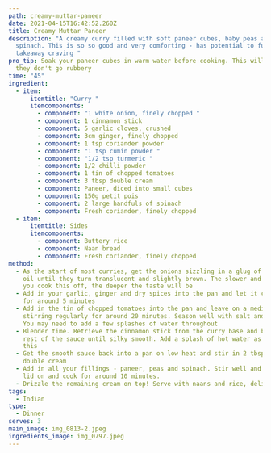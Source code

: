 ```yaml
---
path: creamy-muttar-paneer
date: 2021-04-15T16:42:52.260Z
title: Creamy Muttar Paneer
description: "A creamy curry filled with soft paneer cubes, baby peas and
  spinach. This is so so good and very comforting - has potential to fulfil a
  takeaway craving "
pro_tip: Soak your paneer cubes in warm water before cooking. This will ensure
  they don't go rubbery
time: "45"
ingredient:
  - item:
      itemtitle: "Curry "
      itemcomponents:
        - component: "1 white onion, finely chopped "
        - component: 1 cinnamon stick
        - component: 5 garlic cloves, crushed
        - component: 3cm ginger, finely chopped
        - component: 1 tsp coriander powder
        - component: "1 tsp cumin powder "
        - component: "1/2 tsp turmeric "
        - component: 1/2 chilli powder
        - component: 1 tin of chopped tomatoes
        - component: 3 tbsp double cream
        - component: Paneer, diced into small cubes
        - component: 150g petit pois
        - component: 2 large handfuls of spinach
        - component: Fresh coriander, finely chopped
  - item:
      itemtitle: Sides
      itemcomponents:
        - component: Buttery rice
        - component: Naan bread
        - component: Fresh coriander, finely chopped
method:
  - As the start of most curries, get the onions sizzling in a glug of vegetable
    oil until they turn translucent and slightly brown. The slower and longer
    you cook this off, the deeper the taste will be
  - Add in your garlic, ginger and dry spices into the pan and let it cook off
    for around 5 minutes
  - Add in the tin of chopped tomatoes into the pan and leave on a medium heat
    stirring regularly for around 20 minutes. Season well with salt and pepper.
    You may need to add a few splashes of water throughout
  - Blender time. Retrieve the cinnamon stick from the curry base and blend the
    rest of the sauce until silky smooth. Add a splash of hot water as you do
    this
  - Get the smooth sauce back into a pan on low heat and stir in 2 tbsp of the
    double cream
  - Add in all your fillings - paneer, peas and spinach. Stir well and pop the
    lid on and cook for around 10 minutes.
  - Drizzle the remaining cream on top! Serve with naans and rice, delicious
tags:
  - Indian
type:
  - Dinner
serves: 3
main_image: img_0813-2.jpeg
ingredients_image: img_0797.jpeg
---
```

